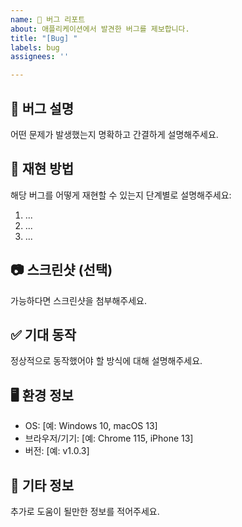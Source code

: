 ```yaml
---
name: 🐞 버그 리포트
about: 애플리케이션에서 발견한 버그를 제보합니다.
title: "[Bug] "
labels: bug
assignees: ''

---
```


## 🐛 버그 설명
어떤 문제가 발생했는지 명확하고 간결하게 설명해주세요.

## 🔁 재현 방법
해당 버그를 어떻게 재현할 수 있는지 단계별로 설명해주세요:

1. ...
2. ...
3. ...

## 📷 스크린샷 (선택)
가능하다면 스크린샷을 첨부해주세요.

## ✅ 기대 동작
정상적으로 동작했어야 할 방식에 대해 설명해주세요.

## 🖥️ 환경 정보
- OS: [예: Windows 10, macOS 13]
- 브라우저/기기: [예: Chrome 115, iPhone 13]
- 버전: [예: v1.0.3]

## 📎 기타 정보
추가로 도움이 될만한 정보를 적어주세요.
